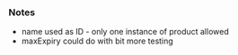 ### Notes

 - name used as ID - only one instance of product allowed
 - maxExpiry could do with bit more testing